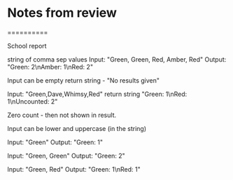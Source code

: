 # Notes from review
==========

School report

string of comma sep values
Input: "Green, Green, Red, Amber, Red"
Output: "Green: 2\nAmber: 1\nRed: 2"

Input can be empty
return string - "No results given"

Input: "Green,Dave,Whimsy,Red"
return string "Green: 1\nRed: 1\nUncounted: 2"

Zero count - then not shown in result.

Input can be lower and uppercase (in the string)

Input: "Green"
Output: "Green: 1"

Input: "Green, Green"
Output: "Green: 2"

Input: "Green, Red"
Output: "Green: 1\nRed: 1"
